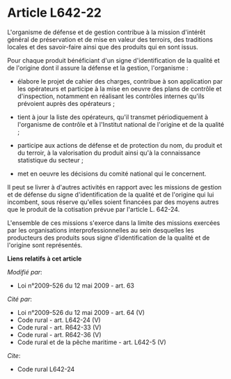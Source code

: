 # Article L642-22

L'organisme de défense et de gestion contribue à la mission d'intérêt général de préservation et de mise en valeur des
terroirs, des traditions locales et des savoir-faire ainsi que des produits qui en sont issus. 

Pour chaque produit bénéficiant d'un signe d'identification de la qualité et de l'origine dont il assure la défense et la
gestion, l'organisme :

- élabore le projet de cahier des charges, contribue à son application par les opérateurs et participe à la mise en oeuvre
des plans de contrôle et d'inspection, notamment en réalisant les contrôles internes qu'ils prévoient auprès des opérateurs ;

- tient à jour la liste des opérateurs, qu'il transmet périodiquement à l'organisme de contrôle et à l'Institut national de
l'origine et de la qualité ;

- participe aux actions de défense et de protection du nom, du produit et du terroir, à la valorisation du produit ainsi qu'à
la connaissance statistique du secteur ;

- met en oeuvre les décisions du comité national qui le concernent. 

Il peut se livrer à d'autres activités en rapport avec les missions de gestion et de défense du signe d'identification de la
qualité et de l'origine qui lui incombent, sous réserve qu'elles soient financées par des moyens autres que le produit de la
cotisation prévue par l'article L. 642-24.

L'ensemble de ces missions s'exerce dans la limite des missions exercées par les organisations interprofessionnelles au sein
desquelles les producteurs des produits sous signe d'identification de la qualité et de l'origine sont représentés.

**Liens relatifs à cet article**

_Modifié par_:

  - Loi n°2009-526 du 12 mai 2009 - art. 63

_Cité par_:

  - Loi n°2009-526 du 12 mai 2009 - art. 64 (V)
  - Code rural - art. L642-24 (V)
  - Code rural - art. R642-33 (V)
  - Code rural - art. R642-36 (V)
  - Code rural et de la pêche maritime - art. L642-5 (V)

_Cite_:

  - Code rural L642-24
